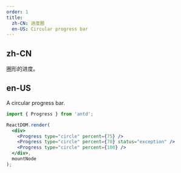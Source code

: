 ```yaml
---
order: 1
title:
  zh-CN: 进度圈
  en-US: Circular progress bar
---
```


## zh-CN

圈形的进度。

## en-US

A circular progress bar.

````jsx
import { Progress } from 'antd';

ReactDOM.render(
  <div>
    <Progress type="circle" percent={75} />
    <Progress type="circle" percent={70} status="exception" />
    <Progress type="circle" percent={100} />
  </div>,
  mountNode
);
````

<style>
.alu-progress-circle-wrap,
.alu-progress-line-wrap {
  margin-right: 8px;
  margin-bottom: 5px;
}
</style>
